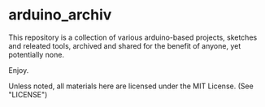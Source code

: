 
arduino_archiv
==============

This repository is a collection of various arduino-based projects, sketches and releated tools, archived and shared for the benefit of anyone, yet potentially none.

Enjoy.

Unless noted, all materials here are licensed under the MIT License.
(See "LICENSE")



